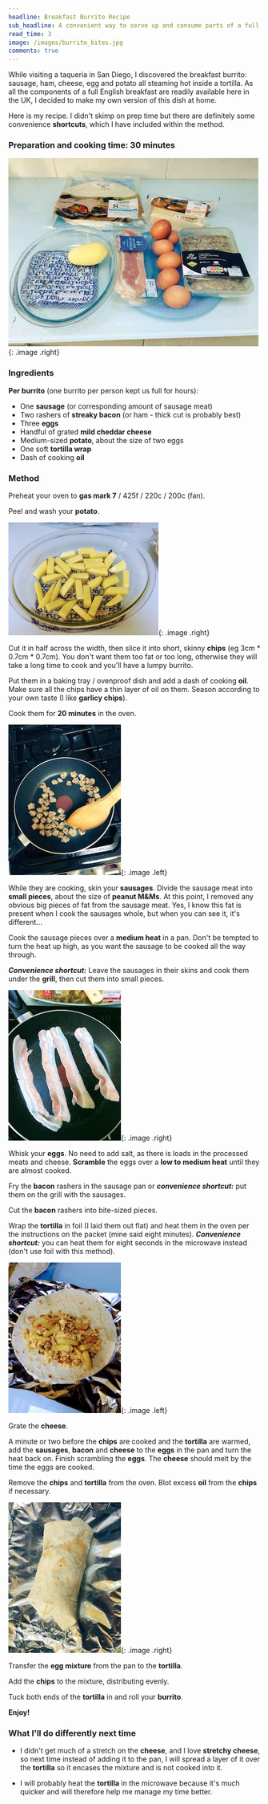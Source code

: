 ```yaml
---
headline: Breakfast Burrito Recipe
sub_headline: A convenient way to serve up and consume parts of a full English breakfast
read_time: 3
image: /images/burrito_bites.jpg
comments: true
---
```


While visiting a taqueria in San Diego, I discovered the breakfast burrito: sausage, ham, cheese, egg and potato all steaming hot inside a tortilla.  As all the components of a full English breakfast are readily available here in the UK, I decided to make my own version of this dish at home.

Here is my recipe.  I didn't skimp on prep time but there are definitely some convenience **shortcuts**, which I have included within the method.

### Preparation and cooking time: 30 minutes

![image](/images/burrito_ingredients.jpg){: .image .right}

### Ingredients

**Per burrito** (one burrito per person kept us full for hours):

* One **sausage** (or corresponding amount of sausage meat)
* Two rashers of **streaky bacon** (or ham - thick cut is probably best)
* Three **eggs**
* Handful of grated **mild cheddar cheese**
* Medium-sized **potato**, about the size of two eggs
* One soft **tortilla wrap**
* Dash of cooking **oil**

### Method

Preheat your oven to **gas mark 7** / 425f / 220c / 200c (fan).

Peel and wash your **potato**.

![image](/images/burrito_chips.jpg){: .image .right}

Cut it in half across the width, then slice it into short, skinny **chips** (eg 3cm * 0.7cm * 0.7cm).  You don't want them too fat or too long, otherwise they will take a long time to cook and you'll have a lumpy burrito.

Put them in a baking tray / ovenproof dish and add a dash of cooking **oil**.  Make sure all the chips have a thin layer of oil on them.  Season according to your own taste (I like **garlicy chips**).

Cook them for **20 minutes** in the oven.

<!-- ![image](/images/burrito_uncooked_sausage.jpg){: .image .left} -->

![image](/images/burrito_cooking_sausage.jpg){: .image .left}

While they are cooking, skin your **sausages**.  Divide the sausage meat into **small pieces**, about the size of **peanut M&Ms**.  At this point, I removed any obvious big pieces of fat from the sausage meat.  Yes, I know this fat is present when I cook the sausages whole, but when you can see it, it's different...

<!-- ![image](/images/burrito_cooking_sausage.jpg){: .image .right} -->

Cook the sausage pieces over a **medium heat** in a pan.  Don't be tempted to turn the heat up high, as you want the sausage to be cooked all the way through.

***Convenience shortcut:*** Leave the sausages in their skins and cook them under the **grill**, then cut them into small pieces.

![image](/images/burrito_bacon.jpg){: .image .right}

Whisk your **eggs**.  No need to add salt, as there is loads in the processed meats and cheese.  **Scramble** the eggs over a **low to medium heat** until they are almost cooked.

Fry the **bacon** rashers in the sausage pan or ***convenience shortcut:*** put them on the grill with the sausages.

Cut the **bacon** rashers into bite-sized pieces.

Wrap the **tortilla** in foil (I laid them out flat) and heat them in the oven per the instructions on the packet (mine said eight minutes).  ***Convenience shortcut:*** you can heat them for eight seconds in the microwave instead (don't use foil with this method).

![image](/images/burrito_assembly.jpg){: .image .left}

Grate the **cheese**.

A minute or two before the **chips** are cooked and the **tortilla** are warmed, add the **sausages**, **bacon** and **cheese** to the **eggs** in the pan and turn the heat back on.  Finish scrambling the **eggs**.  The **cheese** should melt by the time the eggs are cooked.

Remove the **chips** and **tortilla** from the oven.  Blot excess **oil** from the **chips** if necessary.

![image](/images/burrito_unwrapped.jpg){: .image .right}

Transfer the **egg mixture** from the pan to the **tortilla**.

Add the **chips** to the mixture, distributing evenly.

Tuck both ends of the **tortilla** in and roll your **burrito**.

**Enjoy!**

### What I'll do differently next time

* I didn't get much of a stretch on the **cheese**, and I love **stretchy cheese**, so next time instead of adding it to the pan, I will spread a layer of it over the **tortilla** so it encases the mixture and is not cooked into it.

* I will probably heat the **tortilla** in the microwave because it's much quicker and will therefore help me manage my time better.
